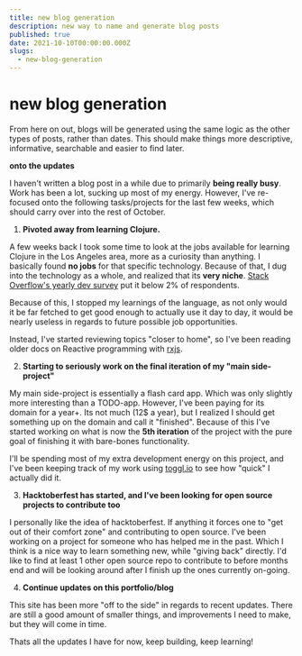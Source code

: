 ```yaml
---
title: new blog generation
description: new way to name and generate blog posts
published: true
date: 2021-10-10T00:00:00.000Z
slugs:
  - new-blog-generation
---
```


# new blog generation

From here on out, blogs will be generated using the same logic as the other types of posts,
rather than dates. This should make things more descriptive, informative, searchable
and easier to find later.

**onto the updates**

I haven't written a blog post in a while due to primarily **being really busy**. Work has been
a lot, sucking up most of my energy. However, I've re-focused onto the following tasks/projects
for the last few weeks, which should carry over into the rest of October.

1. **Pivoted away from learning Clojure.**

A few weeks back I took some time to look at the jobs available for learning Clojure in the Los Angeles area, more
as a curiosity than anything. I basically found **no jobs** for that specific technology. Because of that, I dug into
the technology as a whole, and realized that its **very niche**. [Stack Overflow's yearly dev survey](https://insights.stackoverflow.com/survey/2021#section-most-popular-technologies-programming-scripting-and-markup-languages) put it
below 2% of respondents.

Because of this, I stopped my learnings of the language, as not only would it be far fetched to get good enough to
actually use it day to day, it would be nearly useless in regards to future possible job opportunities.

Instead, I've started reviewing topics "closer to home", so I've been reading older docs on Reactive programming with
[rxjs](https://rxjs.dev/).

2. **Starting to seriously work on the final iteration of my "main side-project"**

My main side-project is essentially a flash card app. Which was only slightly more interesting than a TODO-app.
However, I've been paying for its domain for a year+. Its not much (12$ a year), but I realized I should get
something up on the domain and call it "finished". Because of this I've started working on what is now the **5th iteration**
of the project with the pure goal of finishing it with bare-bones functionality.

I'll be spending most of my extra development energy on this project, and I've been keeping track of my work using
[toggl.io](https://toggl.com/track/) to see how "quick" I actually did it.

3. **Hacktoberfest has started, and I've been looking for open source projects to contribute too**

I personally like the idea of hacktoberfest. If anything it forces one to "get out of their comfort zone" and contributing
to open source. I've been working on a project for someone who has helped me in the past. Which I think is a nice way
to learn something new, while "giving back" directly. I'd like to find at least 1 other open source repo to contribute
to before months end and will be looking around after I finish up the ones currently on-going.

4. **Continue updates on this portfolio/blog**

This site has been more "off to the side" in regards to recent updates. There are still a good amount of smaller things,
and improvements I need to make, but they will come in time.

Thats all the updates I have for now, keep building, keep learning!
